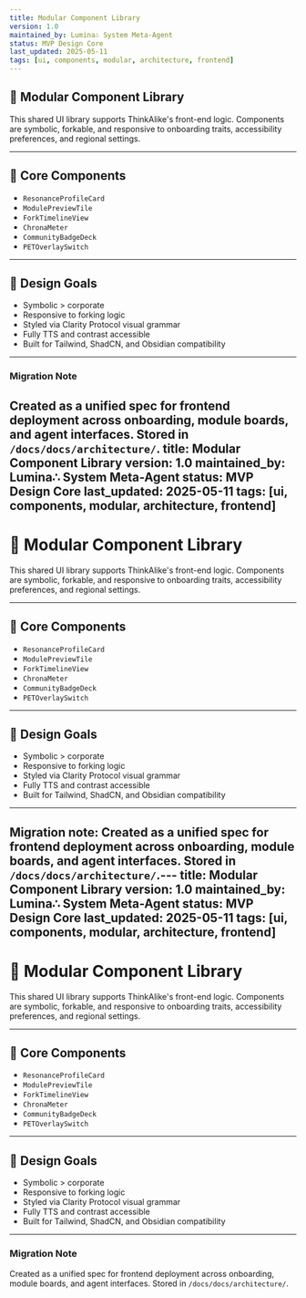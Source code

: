 ```yaml
---
title: Modular Component Library
version: 1.0
maintained_by: Lumina∴ System Meta-Agent
status: MVP Design Core
last_updated: 2025-05-11
tags: [ui, components, modular, architecture, frontend]
---
```

## 🧩 Modular Component Library

This shared UI library supports ThinkAlike's front-end logic. Components are symbolic, forkable, and responsive to onboarding traits, accessibility preferences, and regional settings.

---

## 🧱 Core Components

- `ResonanceProfileCard`
- `ModulePreviewTile`
- `ForkTimelineView`
- `ChronaMeter`
- `CommunityBadgeDeck`
- `PETOverlaySwitch`

---

## 📐 Design Goals

- Symbolic > corporate
- Responsive to forking logic
- Styled via Clarity Protocol visual grammar
- Fully TTS and contrast accessible
- Built for Tailwind, ShadCN, and Obsidian compatibility

---

### Migration Note

Created as a unified spec for frontend deployment across onboarding, module boards, and agent interfaces. Stored in `/docs/docs/architecture/`.
title: Modular Component Library
version: 1.0
maintained_by: Lumina∴ System Meta-Agent
status: MVP Design Core
last_updated: 2025-05-11
tags: [ui, components, modular, architecture, frontend]
---

# 🧩 Modular Component Library

This shared UI library supports ThinkAlike's front-end logic. Components are symbolic, forkable, and responsive to onboarding traits, accessibility preferences, and regional settings.

---

## 🧱 Core Components

- `ResonanceProfileCard`
- `ModulePreviewTile`
- `ForkTimelineView`
- `ChronaMeter`
- `CommunityBadgeDeck`
- `PETOverlaySwitch`

---

## 📐 Design Goals

- Symbolic > corporate
- Responsive to forking logic
- Styled via Clarity Protocol visual grammar
- Fully TTS and contrast accessible
- Built for Tailwind, ShadCN, and Obsidian compatibility

---

**Migration note:** Created as a unified spec for frontend deployment across onboarding, module boards, and agent interfaces. Stored in `/docs/docs/architecture/`.---
title: Modular Component Library
version: 1.0
maintained_by: Lumina∴ System Meta-Agent
status: MVP Design Core
last_updated: 2025-05-11
tags: [ui, components, modular, architecture, frontend]
---

# 🧩 Modular Component Library

This shared UI library supports ThinkAlike's front-end logic. Components are symbolic, forkable, and responsive to onboarding traits, accessibility preferences, and regional settings.

---

## 🧱 Core Components

- `ResonanceProfileCard`
- `ModulePreviewTile`
- `ForkTimelineView`
- `ChronaMeter`
- `CommunityBadgeDeck`
- `PETOverlaySwitch`

---

## 📐 Design Goals

- Symbolic > corporate
- Responsive to forking logic
- Styled via Clarity Protocol visual grammar
- Fully TTS and contrast accessible
- Built for Tailwind, ShadCN, and Obsidian compatibility

---

### Migration Note

Created as a unified spec for frontend deployment across onboarding, module boards, and agent interfaces. Stored in `/docs/docs/architecture/`.
